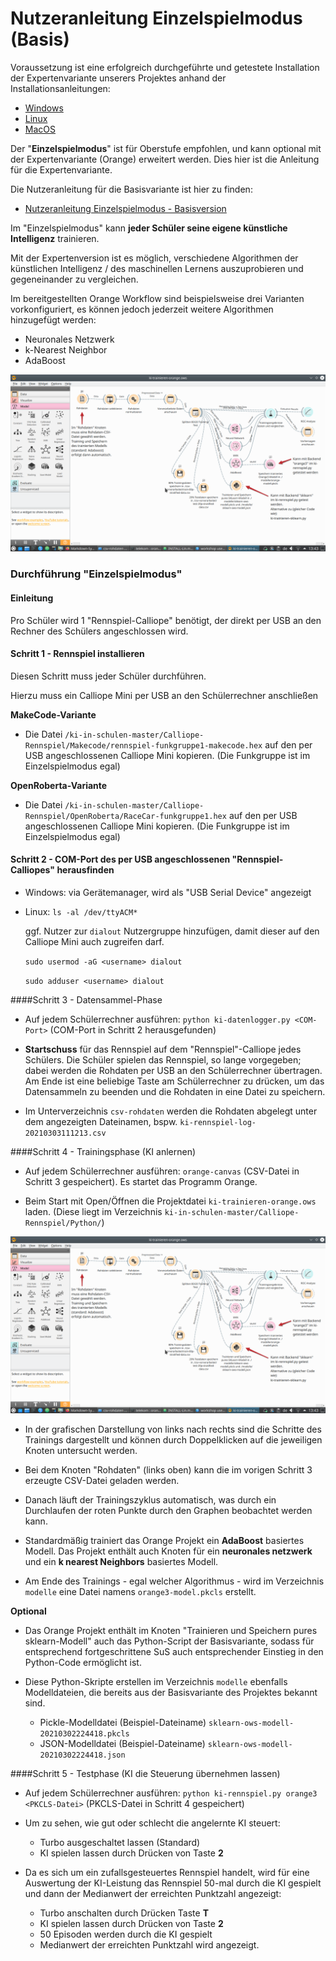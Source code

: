 # Nutzeranleitung Einzelspielmodus (Basis)

Voraussetzung ist eine erfolgreich durchgeführte und getestete Installation der Expertenvariante unserers Projektes anhand der Installationsanleitungen:
* [Windows](./INSTALL-Win.md)
* [Linux](./INSTALL-Lin.md)
* [MacOS](./INSTALL-Mac.md)

Der "__Einzelspielmodus__" ist für Oberstufe empfohlen, und kann optional mit der Expertenvariante (Orange) erweitert werden. Dies hier ist die Anleitung für die Expertenvariante.

Die Nutzeranleitung für die Basisvariante ist hier zu finden:
* [Nutzeranleitung Einzelspielmodus - Basisversion](./Nutzeranleitung-Einzelspielmodus.md)

Im "Einzelspielmodus" kann __jeder Schüler seine eigene künstliche Intelligenz__ trainieren.

Mit der Expertenversion ist es möglich, verschiedene Algorithmen der künstlichen Intelligenz / des maschinellen Lernens auszuprobieren und gegeneinander zu vergleichen.

Im bereitgestellten Orange Workflow sind beispielsweise drei Varianten vorkonfiguriert, es können jedoch jederzeit weitere Algorithmen hinzugefügt werden:
* Neuronales Netzwerk
* k-Nearest Neighbor
* AdaBoost

![Expertenvariante mit Orange](./ki-trainieren-orange.png)

### Durchführung "Einzelspielmodus"

#### Einleitung

Pro Schüler wird 1 "Rennspiel-Calliope" benötigt, der direkt per USB an den Rechner des Schülers angeschlossen wird.

#### Schritt 1 - Rennspiel installieren

Diesen Schritt muss jeder Schüler durchführen.

Hierzu muss ein Calliope Mini per USB an den Schülerrechner anschließen

__MakeCode-Variante__

* Die Datei `/ki-in-schulen-master/Calliope-Rennspiel/Makecode/rennspiel-funkgruppe1-makecode.hex` auf den per USB angeschlossenen Calliope Mini kopieren. (Die Funkgruppe ist im Einzelspielmodus egal)

__OpenRoberta-Variante__

* Die Datei `/ki-in-schulen-master/Calliope-Rennspiel/OpenRoberta/RaceCar-funkgruppe1.hex` auf den per USB angeschlossenen Calliope Mini kopieren. (Die Funkgruppe ist im Einzelspielmodus egal)

#### Schritt 2 - COM-Port des per USB angeschlossenen "Rennspiel-Calliopes" herausfinden

* Windows: via Gerätemanager, wird als "USB Serial Device" angezeigt

* Linux: `ls -al /dev/ttyACM*`

  ggf. Nutzer zur `dialout` Nutzergruppe hinzufügen, damit dieser auf den Calliope Mini auch zugreifen darf.

  `sudo usermod -aG <username> dialout`

  `sudo adduser <username> dialout`

####Schritt 3 - Datensammel-Phase

* Auf jedem Schülerrechner ausführen: `python ki-datenlogger.py <COM-Port>` (COM-Port in Schritt 2 herausgefunden)

* __Startschuss__ für das Rennspiel auf dem "Rennspiel"-Calliope jedes Schülers. Die Schüler spielen das Rennspiel, so lange vorgegeben; dabei werden die Rohdaten per USB an den Schülerrechner übertragen. Am Ende ist eine beliebige Taste am Schülerrechner zu drücken, um das Datensammeln zu beenden und die Rohdaten in eine Datei zu speichern.

* Im Unterverzeichnis `csv-rohdaten` werden die Rohdaten abgelegt unter dem angezeigten Dateinamen, bspw. `ki-rennspiel-log-20210303111213.csv`

####Schritt 4 - Trainingsphase (KI anlernen)

* Auf jedem Schülerrechner ausführen: `orange-canvas` (CSV-Datei in Schritt 3 gespeichert). Es startet das Programm Orange.

* Beim Start mit Open/Öffnen die Projektdatei `ki-trainieren-orange.ows` laden. (Diese liegt im Verzeichnis `ki-in-schulen-master/Calliope-Rennspiel/Python/`)

![Expertenvariante mit Orange](./ki-trainieren-orange.png)

* In der grafischen Darstellung von links nach rechts sind die Schritte des Trainings dargestellt und können durch Doppelklicken auf die jeweiligen Knoten untersucht werden.

* Bei dem Knoten "Rohdaten" (links oben) kann die im vorigen Schritt 3 erzeugte CSV-Datei geladen werden.

* Danach läuft der Trainingszyklus automatisch, was durch ein Durchlaufen der roten Punkte durch den Graphen beobachtet werden kann.

* Standardmäßig trainiert das Orange Projekt ein __AdaBoost__ basiertes Modell. Das Projekt enthält auch Knoten für ein __neuronales netzwerk__ und ein __k nearest Neighbors__ basiertes Modell.

* Am Ende des Trainings - egal welcher Algorithmus - wird im Verzeichnis `modelle` eine Datei namens `orange3-model.pkcls` erstellt.

__Optional__

* Das Orange Projekt enthält im Knoten "Trainieren und Speichern pures sklearn-Modell" auch das Python-Script der Basisvariante, sodass für entsprechend fortgeschrittene SuS auch entsprechender Einstieg in den Python-Code ermöglicht ist.

* Diese Python-Skripte erstellen im Verzeichnis `modelle` ebenfalls Modelldateien, die bereits aus der Basisvariante des Projektes bekannt sind.
  * Pickle-Modelldatei (Beispiel-Dateiname) `sklearn-ows-modell-20210302224418.pkcls`
  * JSON-Modelldatei (Beispiel-Dateiname) `sklearn-ows-modell-20210302224418.json`

####Schritt 5 - Testphase (KI die Steuerung übernehmen lassen)

* Auf jedem Schülerrechner ausführen: `python ki-rennspiel.py orange3 <PKCLS-Datei>` (PKCLS-Datei in Schritt 4 gespeichert)

* Um zu sehen, wie gut oder schlecht die angelernte KI steuert:

  * Turbo ausgeschaltet lassen (Standard)
  * KI spielen lassen durch Drücken von Taste __2__

* Da es sich um ein zufallsgesteuertes Rennspiel handelt, wird für eine Auswertung der KI-Leistung das Rennspiel 50-mal durch die KI gespielt und dann der Medianwert der erreichten Punktzahl angezeigt:

  * Turbo anschalten durch Drücken Taste __T__
  * KI spielen lassen durch Drücken von Taste __2__
  * 50 Episoden werden durch die KI gespielt
  * Medianwert der erreichten Punktzahl wird angezeigt.
